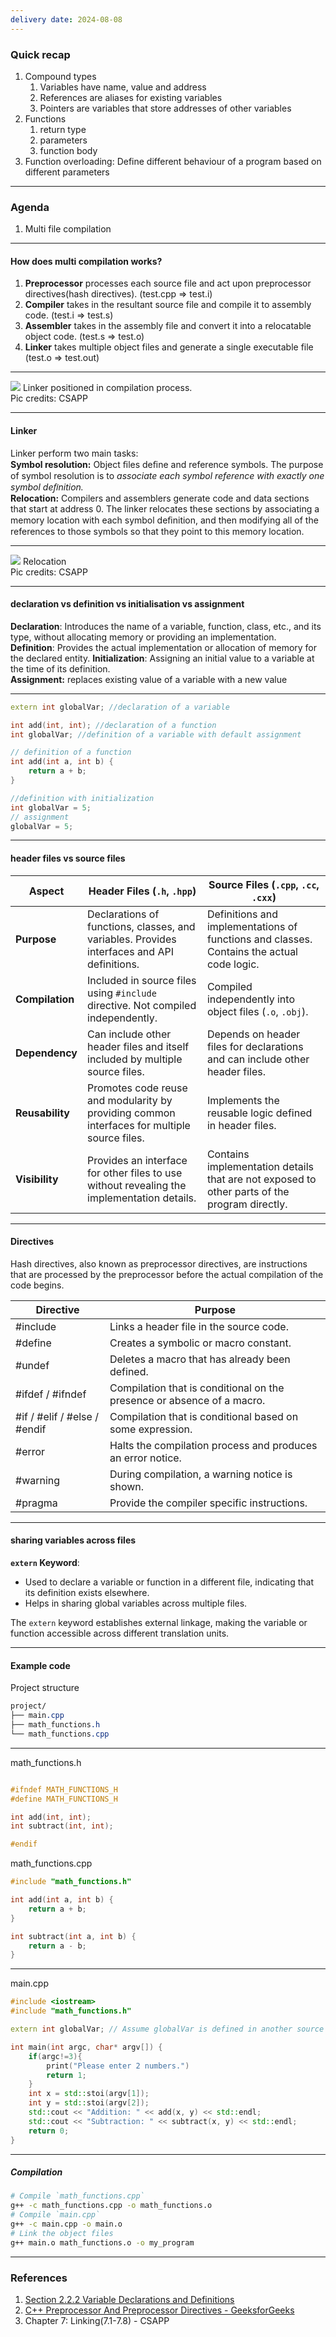 ```yaml
---
delivery date: 2024-08-08
---
```

### Quick recap
1. Compound types
	1. Variables have name, value and address
	2. References are aliases for existing variables
	3. Pointers are variables that store addresses of other variables
2. Functions
	1. return type
	2. parameters
	3. function body
3. Function overloading: Define different behaviour of a program based on different parameters
---
### Agenda
1. Multi file compilation

---

#### How does multi compilation works?
1. **Preprocessor** processes each source file and act upon preprocessor directives(hash directives). (test.cpp => test.i)
2. **Compiler** takes in the resultant source file and compile it to assembly code. (test.i => test.s)
3. **Assembler** takes in the assembly file and convert it into a relocatable object code. (test.s => test.o)
4. **Linker** takes multiple object files and generate a single executable file (test.o => test.out)

---
![](images/linker.png)
Linker positioned in compilation process.  
Pic credits: CSAPP

---

#### Linker
Linker  perform two main tasks:  
**Symbol resolution:** Object ﬁles deﬁne and reference symbols. The purpose of symbol resolution is to *associate each symbol reference with exactly one symbol deﬁnition.*  
**Relocation:** Compilers and assemblers generate code and data sections that start at address 0. The linker relocates these sections by associating a memory location with each symbol deﬁnition, and then modifying all of the references to those symbols so that they point to this memory location.

---
![](images/relocation.png)
Relocation  
Pic credits: CSAPP

---
#### declaration vs definition vs initialisation vs assignment

**Declaration**: Introduces the name of a variable, function, class, etc., and its type, without allocating memory or providing an implementation.  
**Definition**: Provides the actual implementation or allocation of memory for the declared entity.
**Initialization**: Assigning an initial value to a variable at the time of its definition.  
**Assignment:** replaces existing value of a variable with a new value

---
```c++
extern int globalVar; //declaration of a variable 

int add(int, int); //declaration of a function
int globalVar; //definition of a variable with default assignment

// definition of a function
int add(int a, int b) {
    return a + b;
}

//definition with initialization
int globalVar = 5;
// assignment
globalVar = 5;
```
---
#### header files vs source files

| Aspect          | Header Files (`.h`, `.hpp`)                                                                  | Source Files (`.cpp`, `.cc`, `.cxx`)                                                         |
| --------------- | -------------------------------------------------------------------------------------------- | -------------------------------------------------------------------------------------------- |
| **Purpose**     | Declarations of functions, classes, and variables. Provides interfaces and API definitions.  | Definitions and implementations of functions and classes. Contains the actual code logic.    |
| **Compilation** | Included in source files using `#include` directive. Not compiled independently.             | Compiled independently into object files (`.o`, `.obj`).                                     |
| **Dependency**  | Can include other header files and itself included by multiple source files.                 | Depends on header files for declarations and can include other header files.                 |
| **Reusability** | Promotes code reuse and modularity by providing common interfaces for multiple source files. | Implements the reusable logic defined in header files.                                       |
| **Visibility**  | Provides an interface for other files to use without revealing the implementation details.   | Contains implementation details that are not exposed to other parts of the program directly. |


---
#### Directives
Hash directives, also known as preprocessor directives, are instructions that are processed by the preprocessor before the actual compilation of the code begins.

| Directive                    | Purpose                                                                |
| ---------------------------- | ---------------------------------------------------------------------- |
| #include                     | Links a header file in the source code.                                |
| #define                      | Creates a symbolic or macro constant.                                  |
| #undef                       | Deletes a macro that has already been defined.                         |
| #ifdef / #ifndef             | Compilation that is conditional on the presence or absence of a macro. |
| #if / #elif / #else / #endif | Compilation that is conditional based on some expression.              |
| #error                       | Halts the compilation process and produces an error notice.            |
| #warning                     | During compilation, a warning notice is shown.                         |
|#pragma|Provide the compiler specific instructions.|
---
#### sharing variables across files

**`extern` Keyword**:
- Used to declare a variable or function in a different file, indicating that its definition exists elsewhere.
- Helps in sharing global variables across multiple files.

The `extern` keyword establishes external linkage, making the variable or function accessible across different translation units.

---
#### Example code
Project structure
```css
project/
├── main.cpp
├── math_functions.h
└── math_functions.cpp

```

---
math_functions.h

```c++

#ifndef MATH_FUNCTIONS_H
#define MATH_FUNCTIONS_H

int add(int, int);
int subtract(int, int);

#endif
```

math_functions.cpp
```c++
#include "math_functions.h"

int add(int a, int b) {
    return a + b;
}

int subtract(int a, int b) {
    return a - b;
}

```
---
main.cpp
```c++
#include <iostream>
#include "math_functions.h"

extern int globalVar; // Assume globalVar is defined in another source file

int main(int argc, char* argv[]) {
	if(argc!=3){
		print("Please enter 2 numbers.")
		return 1;
	}
	int x = std::stoi(argv[1]);
	int y = std::stoi(argv[2]);
    std::cout << "Addition: " << add(x, y) << std::endl;
    std::cout << "Subtraction: " << subtract(x, y) << std::endl;
    return 0;
}

```
---

##### Compilation
```bash
# Compile `math_functions.cpp`
g++ -c math_functions.cpp -o math_functions.o
# Compile `main.cpp`
g++ -c main.cpp -o main.o
# Link the object files
g++ main.o math_functions.o -o my_program

```
---

### References
1. [Section 2.2.2 Variable Declarations and Definitions](https://cpp-primer.pages.dev/book/022-2.2._variables.html)
2. [C++ Preprocessor And Preprocessor Directives - GeeksforGeeks](https://www.geeksforgeeks.org/cpp-preprocessors-and-directives)
3. Chapter 7: Linking(7.1-7.8) - CSAPP


